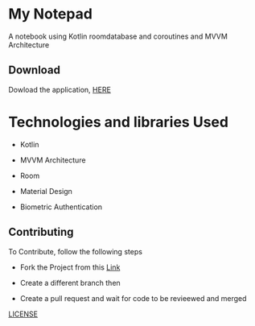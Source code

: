 # My Notepad
A notebook using Kotlin roomdatabase and coroutines and MVVM Architecture

## Download

Dowload the application, [HERE](https://play.google.com/store/apps/details?id=com.flexcode.mynotes)

# Technologies and libraries Used

* Kotlin

* MVVM Architecture

* Room

* Material Design

* Biometric Authentication

## Contributing

To Contribute, follow the following steps

* Fork the Project from this [Link](https://github.com/Felix-Kariuki/Note)

* Create a different branch then

* Create a pull request and wait for code to be revieewed and merged


[LICENSE](LICENSE)

